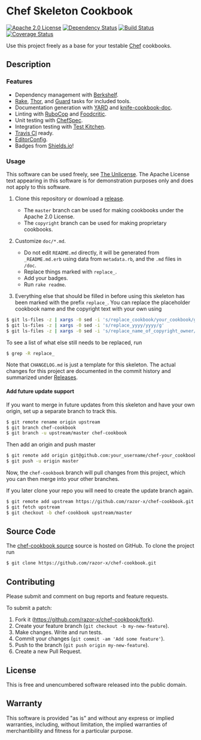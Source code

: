 # Chef Skeleton Cookbook

[![Apache 2.0 License](https://img.shields.io/badge/license-Apache_2.0-red.svg)](./LICENSE.txt)
[![Dependency Status](https://img.shields.io/gemnasium/razor-x/chef-cookbook.svg)](https://gemnasium.com/razor-x/chef-cookbook)
[![Build Status](https://img.shields.io/travis/razor-x/chef-cookbook.svg)](https://travis-ci.org/razor-x/chef-cookbook)
[![Coverage Status](https://img.shields.io/coveralls/razor-x/chef-cookbook.svg)](https://coveralls.io/r/razor-x/chef-cookbook)

Use this project freely as a base for your testable [Chef] cookbooks.

[Chef]: https://www.chef.io/

## Description

### Features

* Dependency management with [Berkshelf].
* [Rake], [Thor], and [Guard] tasks for included tools.
* Documentation generation with [YARD] and [knife-cookbook-doc].
* Linting with [RuboCop] and [Foodcritic].
* Unit testing with [ChefSpec].
* Integration testing with [Test Kitchen].
* [Travis CI] ready.
* [EditorConfig].
* Badges from [Shields.io]!

[Berkshelf]: http://berkshelf.com/index.html
[ChefSpec]: https://sethvargo.github.io/chefspec/
[EditorConfig]: http://editorconfig.org/
[Foodcritic]: https://acrmp.github.io/foodcritic/
[Guard]: http://guardgem.org/
[knife-cookbook-doc]: https://github.com/realityforge/knife-cookbook-doc
[Rake]: https://github.com/jimweirich/rake
[RuboCop]: http://batsov.com/rubocop/
[Shields.io]: http://shields.io/
[Test Kitchen]: http://kitchen.ci/
[Thor]: http://whatisthor.com/
[Travis CI]: https://travis-ci.org/
[YARD]: http://yardoc.org/index.html

### Usage

This software can be used freely, see [The Unlicense].
The Apache License text appearing in this software is for
demonstration purposes only and does not apply to this software.

1. Clone this repository or download a [release][Releases].
   - The `master` branch can be used for making cookbooks under the Apache 2.0 License.
   - The `copyright` branch can be used for making proprietary cookbooks.

2. Customize `doc/*.md`.
   - Do not edit `README.md` directly,
     it will be generated from `_README.md.erb`
     using data from `metadata.rb`,
     and the `.md` files in `/doc`.
   - Replace things marked with `replace_`.
   - Add your badges.
   - Run `rake readme`.

3. Everything else that should be filled in before using this skeleton
   has been marked with the prefix `replace_`.
   You can replace the placeholder cookbook name
   and the copyright text with your own using

```bash
$ git ls-files -z | xargs -0 sed -i 's/replace_cookbook/your_cookbook/g'
$ git ls-files -z | xargs -0 sed -i 's/replace_yyyy/yyyy/g'
$ git ls-files -z | xargs -0 sed -i 's/replace_name_of_copyright_owner/name_of_copyright_owner/g'
```

   To see a list of what else still needs to be replaced, run

```bash
$ grep -R replace_
```

Note that `CHANGELOG.md` is just a template for this skeleton.
The actual changes for this project are documented in the commit history
and summarized under [Releases].

[Releases]: https://github.com/razor-x/chef-cookbook/releases
[The Unlicense]: http://unlicense.org/UNLICENSE

#### Add future update support

If you want to merge in future updates from this skeleton and have your own origin,
set up a separate branch to track this.

```bash
$ git remote rename origin upstream
$ git branch chef-cookbook
$ git branch -u upstream/master chef-cookbook
```

Then add an origin and push master

```bash
$ git remote add origin git@github.com:your_username/chef-your_cookbook.git
$ git push -u origin master
```

Now, the `chef-cookbook` branch will pull changes from this project,
which you can then merge into your other branches.

If you later clone your repo you will need to create the update branch again.

```bash
$ git remote add upstream https://github.com/razor-x/chef-cookbook.git
$ git fetch upstream
$ git checkout -b chef-cookbook upstream/master
```

## Source Code

The [chef-cookbook source](https://github.com/razor-x/chef-cookbook)
source is hosted on GitHub.
To clone the project run

```bash
$ git clone https://github.com/razor-x/chef-cookbook.git
```

## Contributing

Please submit and comment on bug reports and feature requests.

To submit a patch:

1. Fork it (https://github.com/razor-x/chef-cookbook/fork).
2. Create your feature branch (`git checkout -b my-new-feature`).
3. Make changes. Write and run tests.
4. Commit your changes (`git commit -am 'Add some feature'`).
5. Push to the branch (`git push origin my-new-feature`).
6. Create a new Pull Request.

## License

This is free and unencumbered software released into the public domain.

## Warranty

This software is provided "as is" and without any express or
implied warranties, including, without limitation, the implied
warranties of merchantibility and fitness for a particular
purpose.
